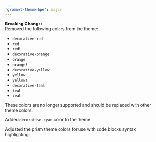 ```yaml
---
'grommet-theme-hpe': major
---
```


**Breaking Change:**  
Removed the following colors from the theme:

- `decorative-red`
- `red`
- `red!`
- `decorative-orange`
- `orange`
- `orange!`
- `decorative-yellow`
- `yellow`
- `yellow!`
- `decorative-teal`
- `teal`
- `teal!`

These colors are no longer supported and should be replaced with other theme colors.

Added `decorative-cyan` color to the theme.

Adjusted the prism theme colors for use with code blocks syntax highlighting.
